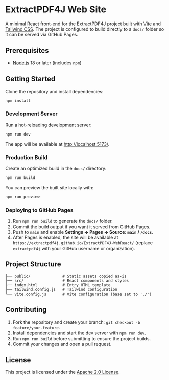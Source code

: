 # ExtractPDF4J Web Site

A minimal React front-end for the ExtractPDF4J project built with [Vite](https://vitejs.dev/) and [Tailwind CSS](https://tailwindcss.com/). The project is configured to build directly to a `docs/` folder so it can be served via GitHub Pages.

## Prerequisites

- [Node.js](https://nodejs.org/) 18 or later (includes `npm`)

## Getting Started

Clone the repository and install dependencies:

```bash
npm install
```

### Development Server

Run a hot-reloading development server:

```bash
npm run dev
```

The app will be available at <http://localhost:5173/>.

### Production Build

Create an optimized build in the `docs/` directory:

```bash
npm run build
```

You can preview the built site locally with:

```bash
npm run preview
```

### Deploying to GitHub Pages

1. Run `npm run build` to generate the `docs/` folder.
2. Commit the build output if you want it served from GitHub Pages.
3. Push to `main` and enable **Settings → Pages → Source: `main` / `/docs`**.
4. After Pages is enabled, the site will be available at `https://extractpdf4j.github.io/ExtractPDF4J-WebReact/` (replace `extractpdf4j` with your GitHub username or organization).

## Project Structure

```
├── public/              # Static assets copied as-is
├── src/                 # React components and styles
├── index.html           # Entry HTML template
├── tailwind.config.js   # Tailwind configuration
└── vite.config.js       # Vite configuration (base set to './')
```

## Contributing

1. Fork the repository and create your branch: `git checkout -b feature/your-feature`.
2. Install dependencies and start the dev server with `npm run dev`.
3. Run `npm run build` before submitting to ensure the project builds.
4. Commit your changes and open a pull request.

## License

This project is licensed under the [Apache 2.0 License](LICENSE).

